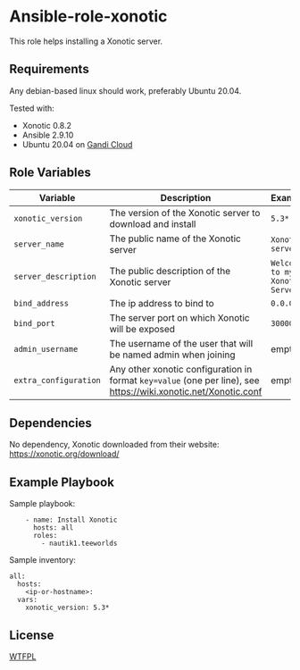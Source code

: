 Ansible-role-xonotic
=====================

This role helps installing a Xonotic server.

Requirements
------------

Any debian-based linux should work, preferably Ubuntu 20.04.

Tested with:
- Xonotic 0.8.2
- Ansible 2.9.10
- Ubuntu 20.04 on [Gandi Cloud](https://www.gandi.net/fr/cloud)

Role Variables
--------------

| Variable              | Description                                                                                                  | Example                                   |
|-----------------------|--------------------------------------------------------------------------------------------------------------|-------------------------------------------|
| `xonotic_version`     | The version of the Xonotic server to download and install                                                      | `5.3*`                                     |
| `server_name`     | The public name of the Xonotic server                                                      | `Xonotic server`                                     |
| `server_description`     | The public description of the Xonotic server                                                      | `Welcome to my Xonotic Server`                                     |
| `bind_address`     | The ip address to bind to                                                      | `0.0.0.0`                                     |
| `bind_port`     | The server port on which Xonotic will be exposed                                                      | `30000`                                     |
| `admin_username`     | The username of the user that will be named admin when joining                                                      | empty                                     |
| `extra_configuration`     | Any other xonotic configuration in format `key=value` (one per line), see https://wiki.xonotic.net/Xonotic.conf                                                       | empty                                     |

Dependencies
------------

No dependency, Xonotic downloaded from their website: https://xonotic.org/download/

Example Playbook
----------------

Sample playbook:

```
    - name: Install Xonotic
      hosts: all
      roles:
        - nautik1.teeworlds
```

Sample inventory:

```
all:
  hosts:
    <ip-or-hostname>:
  vars:
    xonotic_version: 5.3*
```

License
-------

[WTFPL](https://en.wikipedia.org/wiki/WTFPL)
